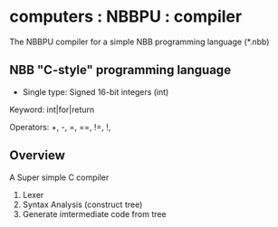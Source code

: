 # computers : NBBPU : compiler

The NBBPU compiler for a simple NBB programming language (*.nbb)

## NBB "C-style" programming language

- Single type: Signed 16-bit integers (int)

Keyword:
int|for|return

Operators:
+, -, =, ==, !=, !, 


## Overview

A Super simple C compiler

1. Lexer
2. Syntax Analysis (construct tree)
3. Generate imtermediate code from tree



